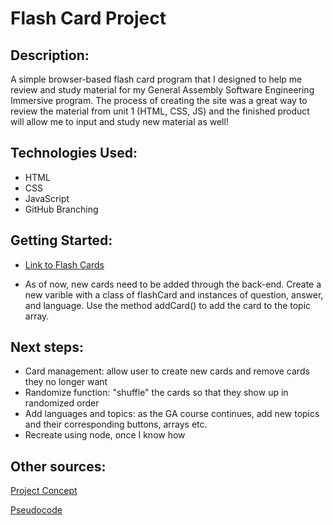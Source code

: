 # Flash Card Project

## Description:
A simple browser-based flash card program that I designed to help me review and study material for my General Assembly Software Engineering Immersive program. The process of creating the site was a great way to review the material from unit 1 (HTML, CSS, JS) and the finished product will allow me to input and study new material as well!

## Technologies Used: 
* HTML
* CSS
* JavaScript
* GitHub Branching

## Getting Started: 

* [Link to Flash Cards](https://flashcards-ga.netlify.app)

* As of now, new cards need to be added through the back-end. Create a new varible with a class of flashCard and instances of question, answer, and language. Use the method addCard() to add the card to the topic array.

## Next steps: 

* Card management: allow user to create new cards and remove cards they no longer want
* Randomize function: "shuffle" the cards so that they show up in randomized order
* Add languages and topics: as the GA course continues, add new topics and their corresponding buttons, arrays etc.
* Recreate using node, once I know how

## Other sources: 

[Project Concept](https://whimsical.com/flash-card-V4m9vgEdUeR6wBrFP1uoEr)

[Pseudocode](https://docs.google.com/document/d/1HXmb2ODqQ0ydp3YTev3VLQin7eTN_JiVPLYJTPgww8A/edit)

